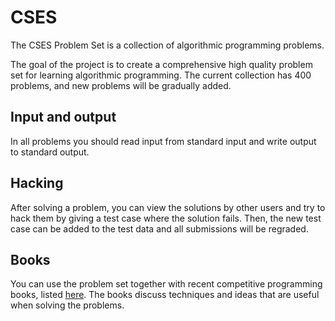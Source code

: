 # CSES
The CSES Problem Set is a collection of algorithmic programming problems.

The goal of the project is to create a comprehensive high quality problem set for learning algorithmic programming. The current collection has 400 problems, and new problems will be gradually added.

## Input and output
In all problems you should read input from standard input and write output to standard output.

## Hacking
After solving a problem, you can view the solutions by other users and try to hack them by giving a test case where the solution fails. Then, the new test case can be added to the test data and all submissions will be regraded.

## Books
You can use the problem set together with recent competitive programming books, listed [here](https://cses.fi/book/index.php). The books discuss techniques and ideas that are useful when solving the problems.